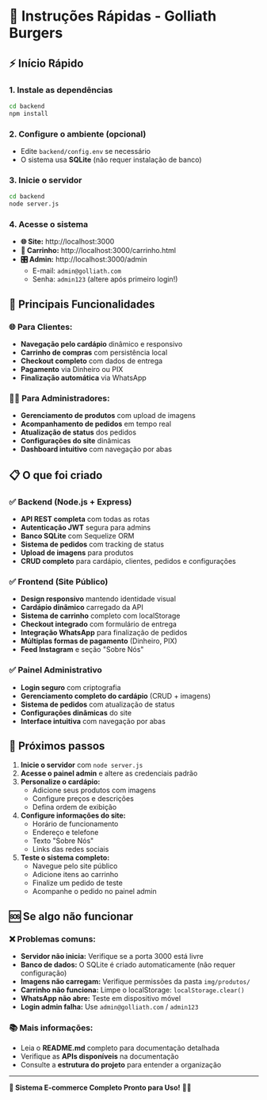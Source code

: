 # 🚀 Instruções Rápidas - Golliath Burgers

## ⚡ Início Rápido

### 1. Instale as dependências
```bash
cd backend
npm install
```

### 2. Configure o ambiente (opcional)
- Edite `backend/config.env` se necessário
- O sistema usa **SQLite** (não requer instalação de banco)

### 3. Inicie o servidor
```bash
cd backend
node server.js
```

### 4. Acesse o sistema
- **🌐 Site:** http://localhost:3000
- **🛒 Carrinho:** http://localhost:3000/carrinho.html
- **🎛️ Admin:** http://localhost:3000/admin
  - E-mail: `admin@golliath.com`
  - Senha: `admin123` (altere após primeiro login!)

## 🎯 Principais Funcionalidades

### 🌐 Para Clientes:
- **Navegação pelo cardápio** dinâmico e responsivo
- **Carrinho de compras** com persistência local
- **Checkout completo** com dados de entrega
- **Pagamento** via Dinheiro ou PIX
- **Finalização automática** via WhatsApp

### 👨‍💼 Para Administradores:
- **Gerenciamento de produtos** com upload de imagens
- **Acompanhamento de pedidos** em tempo real
- **Atualização de status** dos pedidos
- **Configurações do site** dinâmicas
- **Dashboard intuitivo** com navegação por abas

## 📋 O que foi criado

### ✅ Backend (Node.js + Express)
- **API REST completa** com todas as rotas
- **Autenticação JWT** segura para admins
- **Banco SQLite** com Sequelize ORM
- **Sistema de pedidos** com tracking de status
- **Upload de imagens** para produtos
- **CRUD completo** para cardápio, clientes, pedidos e configurações

### ✅ Frontend (Site Público)
- **Design responsivo** mantendo identidade visual
- **Cardápio dinâmico** carregado da API
- **Sistema de carrinho** completo com localStorage
- **Checkout integrado** com formulário de entrega
- **Integração WhatsApp** para finalização de pedidos
- **Múltiplas formas de pagamento** (Dinheiro, PIX)
- **Feed Instagram** e seção "Sobre Nós"

### ✅ Painel Administrativo
- **Login seguro** com criptografia
- **Gerenciamento completo do cardápio** (CRUD + imagens)
- **Sistema de pedidos** com atualização de status
- **Configurações dinâmicas** do site
- **Interface intuitiva** com navegação por abas

## 🔧 Próximos passos

1. **Inicie o servidor** com `node server.js`
2. **Acesse o painel admin** e altere as credenciais padrão
3. **Personalize o cardápio:**
   - Adicione seus produtos com imagens
   - Configure preços e descrições
   - Defina ordem de exibição
4. **Configure informações do site:**
   - Horário de funcionamento
   - Endereço e telefone
   - Texto "Sobre Nós"
   - Links das redes sociais
5. **Teste o sistema completo:**
   - Navegue pelo site público
   - Adicione itens ao carrinho
   - Finalize um pedido de teste
   - Acompanhe o pedido no painel admin

## 🆘 Se algo não funcionar

### ❌ Problemas comuns:
- **Servidor não inicia:** Verifique se a porta 3000 está livre
- **Banco de dados:** O SQLite é criado automaticamente (não requer configuração)
- **Imagens não carregam:** Verifique permissões da pasta `img/produtos/`
- **Carrinho não funciona:** Limpe o localStorage: `localStorage.clear()`
- **WhatsApp não abre:** Teste em dispositivo móvel
- **Login admin falha:** Use `admin@golliath.com` / `admin123`

### 📚 Mais informações:
- Leia o **README.md** completo para documentação detalhada
- Verifique as **APIs disponíveis** na documentação
- Consulte a **estrutura do projeto** para entender a organização

---

**🎉 Sistema E-commerce Completo Pronto para Uso!** 🍔🛒